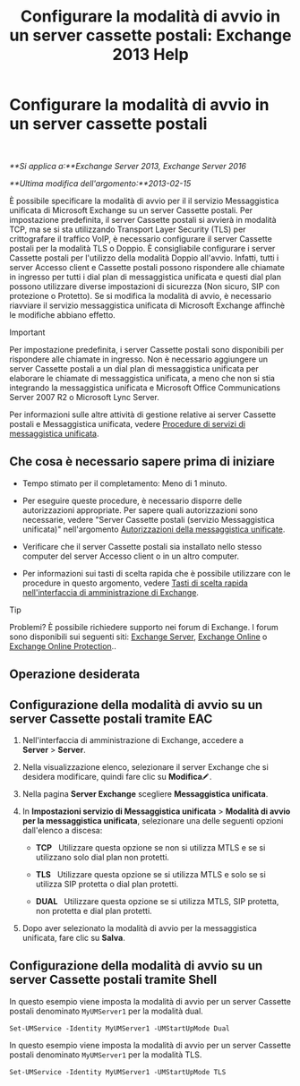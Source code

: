 ﻿---
title: 'Configurare la modalità di avvio in un server cassette postali: Exchange 2013 Help'
TOCTitle: Configurare la modalità di avvio in un server cassette postali
ms:assetid: 4457d6a0-52bd-4269-8cb5-d34d7fe9bfc3
ms:mtpsurl: https://technet.microsoft.com/it-it/library/Ee423544(v=EXCHG.150)
ms:contentKeyID: 50555578
ms.date: 05/22/2018
mtps_version: v=EXCHG.150
ms.translationtype: MT
---

# Configurare la modalità di avvio in un server cassette postali

 

_**Si applica a:**Exchange Server 2013, Exchange Server 2016_

_**Ultima modifica dell'argomento:**2013-02-15_

È possibile specificare la modalità di avvio per il il servizio Messaggistica unificata di Microsoft Exchange su un server Cassette postali. Per impostazione predefinita, il server Cassette postali si avvierà in modalità TCP, ma se si sta utilizzando Transport Layer Security (TLS) per crittografare il traffico VoIP, è necessario configurare il server Cassette postali per la modalità TLS o Doppio. È consigliabile configurare i server Cassette postali per l'utilizzo della modalità Doppio all'avvio. Infatti, tutti i server Accesso client e Cassette postali possono rispondere alle chiamate in ingresso per tutti i dial plan di messaggistica unificata e questi dial plan possono utilizzare diverse impostazioni di sicurezza (Non sicuro, SIP con protezione o Protetto). Se si modifica la modalità di avvio, è necessario riavviare il servizio messaggistica unificata di Microsoft Exchange affinchè le modifiche abbiano effetto.


> [!IMPORTANT]
> Per impostazione predefinita, i server Cassette postali sono disponibili per rispondere alle chiamate in ingresso. Non è necessario aggiungere un server Cassette postali a un dial plan di messaggistica unificata per elaborare le chiamate di messaggistica unificata, a meno che non si stia integrando la messaggistica unificata e Microsoft Office Communications Server 2007 R2 o Microsoft Lync Server.



Per informazioni sulle altre attività di gestione relative ai server Cassette postali e Messaggistica unificata, vedere [Procedure di servizi di messaggistica unificata](um-services-procedures-exchange-2013-help.md).

## Che cosa è necessario sapere prima di iniziare

  - Tempo stimato per il completamento: Meno di 1 minuto.

  - Per eseguire queste procedure, è necessario disporre delle autorizzazioni appropriate. Per sapere quali autorizzazioni sono necessarie, vedere "Server Cassette postali (servizio Messaggistica unificata)" nell'argomento [Autorizzazioni della messaggistica unificate](unified-messaging-permissions-exchange-2013-help.md).

  - Verificare che il server Cassette postali sia installato nello stesso computer del server Accesso client o in un altro computer.

  - Per informazioni sui tasti di scelta rapida che è possibile utilizzare con le procedure in questo argomento, vedere [Tasti di scelta rapida nell'interfaccia di amministrazione di Exchange](keyboard-shortcuts-in-the-exchange-admin-center-exchange-online-protection-help.md).


> [!TIP]
> Problemi? È possibile richiedere supporto nei forum di Exchange. I forum sono disponibili sui seguenti siti: <A href="https://go.microsoft.com/fwlink/p/?linkid=60612">Exchange Server</A>, <A href="https://go.microsoft.com/fwlink/p/?linkid=267542">Exchange Online</A> o <A href="https://go.microsoft.com/fwlink/p/?linkid=285351">Exchange Online Protection</A>..



## Operazione desiderata

## Configurazione della modalità di avvio su un server Cassette postali tramite EAC

1.  Nell'interfaccia di amministrazione di Exchange, accedere a **Server** \> **Server**.

2.  Nella visualizzazione elenco, selezionare il server Exchange che si desidera modificare, quindi fare clic su **Modifica**![Icona Modifica](images/JJ218640.6f53ccb2-1f13-4c02-bea0-30690e6ea71d(EXCHG.150).gif "Icona Modifica").

3.  Nella pagina **Server Exchange** scegliere **Messaggistica unificata**.

4.  In **Impostazioni servizio di Messaggistica unificata** \> **Modalità di avvio per la messaggistica unificata**, selezionare una delle seguenti opzioni dall'elenco a discesa:
    
      - **TCP**   Utilizzare questa opzione se non si utilizza MTLS e se si utilizzano solo dial plan non protetti.
    
      - **TLS**   Utilizzare questa opzione se si utilizza MTLS e solo se si utilizza SIP protetta o dial plan protetti.
    
      - **DUAL**   Utilizzare questa opzione se si utilizza MTLS, SIP protetta, non protetta e dial plan protetti.

5.  Dopo aver selezionato la modalità di avvio per la messaggistica unificata, fare clic su **Salva**.

## Configurazione della modalità di avvio su un server Cassette postali tramite Shell

In questo esempio viene imposta la modalità di avvio per un server Cassette postali denominato `MyUMServer1` per la modalità dual.

    Set-UMService -Identity MyUMServer1 -UMStartUpMode Dual

In questo esempio viene imposta la modalità di avvio per un server Cassette postali denominato `MyUMServer1` per la modalità TLS.

    Set-UMService -Identity MyUMServer1 -UMStartUpMode TLS

